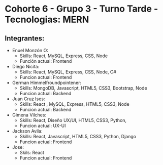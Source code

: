 # Cohorte 6 - Grupo 3 - Turno Tarde - Tecnologias: MERN

## Integrantes:

- Enuel Monzón O:
  - Skills: React, MySQL, Express, CSS, Node
  - Función actual: Frontend
- Diego Nicita:
  - Skills: React, MySQL, Express, CSS, Node, C#
  - Funcion actual: Frontend
- German Himmelfroundpointener:
  - Skills: MongoDB, Javascript, HTML5, CSS3, Bootstrap, Node
  - Funcion actual: Backend
- Juan Cruz Ises:
  - Skills: React , MySQL, Express, HTML5, CSS3, Node
  - Funcion actual: Backend
- Gimena Vilches:
  - Skills: React, Diseño UX/UI, HTML5, CSS3, Python, 
  - Funcion actual: UX-UI
- Jackson Avila: 
  - Skills: React, Javascript, HTML5, CSS3, Python, Django
  - Funcion actual: Frontend
- Jose:
   - Skils: React
   - Funcion actual: Frontend
